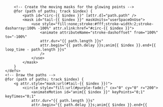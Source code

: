 <svg id="group-01" width="100%" height="90vh" viewBox="0 0 100% 90vh" fill="none" xmlns="http://www.w3.org/2000/svg">
    <defs>
        <!-- Create the gradients -->
        <radialGradient id="purple-fade" cx="0" cy="0" fx="0" fy="0" r="200" gradientUnits="userSpaceOnUse">
            <stop stop-color="#5332D5" stop-opacity="1" offset="0" />
            <stop stop-color="#0E1216" stop-opacity="0" offset="1" />
        </radialGradient>

        <!-- Create the moving masks for the glowing points -->
        @for (path of paths; track $index) {
            <path id="circ-{{ $index }}" [attr.d]="path.path" />
            <mask id="tail-{{ $index }}" maskUnits="userSpaceOnUse">
                <use style="fill:none;stroke:#fff;stroke-width:2;stroke-dasharray:100% -100%" attr.xlink:href="#circ-{{ $index }}">
                    <animate attributeName="stroke-dashoffset" from="100%" to="-100%"
                    attr.dur="{{ path.length }}s"
                    attr.begin="{{ path.delay }}s;anim{{ $index }}.end+{{ loop_time - path.length }}s"
                    />
                </use>
            </mask>
        }
    </defs>
    <!-- Draw the paths -->
    @for (path of paths; track $index) {
        <g attr.style="mask:url(#tail-{{ $index }})">
            <circle style="fill:url(#purple-fade);" cx="0" cy="0" r="200">
                <animateMotion id="anim{{ $index }}" keyPoints="0;1" keyTimes="0;1" 
                attr.dur="{{ path.length }}s"
                attr.begin="{{ path.delay }}s;anim{{ $index }}.end+{{ loop_time - path.length }}s"
                >
                    <mpath attr.xlink:href="#circ-{{ $index }}" />
                </animateMotion>
            </circle>
        </g>
        <path [attr.d]="path.path"
                stroke="#7C4DFF"
                stroke-opacity="0.08"
                stroke-width="4"
                fill="none" />
    }
</svg>
